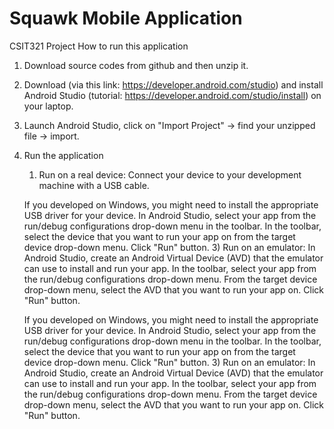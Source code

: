 # Squawk Mobile Application
CSIT321 Project 
How to run this application
1. Download source codes from github and then unzip it.
2. Download (via this link: https://developer.android.com/studio) and install Android Studio (tutorial: https://developer.android.com/studio/install) on your laptop.
3. Launch Android Studio, click on "Import Project" -> find your unzipped file -> import.
4. Run the application
   1) Run on a real device: Connect your device to your development machine with a USB cable. 

   If you developed on Windows, you might need to install the appropriate USB driver for your device. 
   In Android Studio, select your app from the run/debug configurations drop-down menu in the toolbar. 
   In the toolbar, select the device that you want to run your app on from the target device drop-down menu. 
   Click "Run" button.
   3) Run on an emulator: In Android Studio, create an Android Virtual Device (AVD) that the emulator can use to install and run your app. 
   In the toolbar, select your app from the run/debug configurations drop-down menu. 
   From the target device drop-down menu, select the AVD that you want to run your app on. 
   Click "Run" button. 

   If you developed on Windows, you might need to install the appropriate USB driver for your device.
   In Android Studio, select your app from the run/debug configurations drop-down menu in the toolbar.
   In the toolbar, select the device that you want to run your app on from the target device drop-down menu.
   Click "Run" button.
   3) Run on an emulator: In Android Studio, create an Android Virtual Device (AVD) that the emulator can use to install and run your app.
   In the toolbar, select your app from the run/debug configurations drop-down menu.
   From the target device drop-down menu, select the AVD that you want to run your app on.
   Click "Run" button.
   

